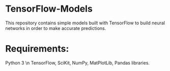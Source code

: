 # TensorFlow-Models
This repository contains simple models built with TensorFlow to build neural networks in order to make accurate predictions.

# Requirements:
Python 3 \n
TensorFlow, SciKit, NumPy, MatPlotLib, Pandas libraries.

